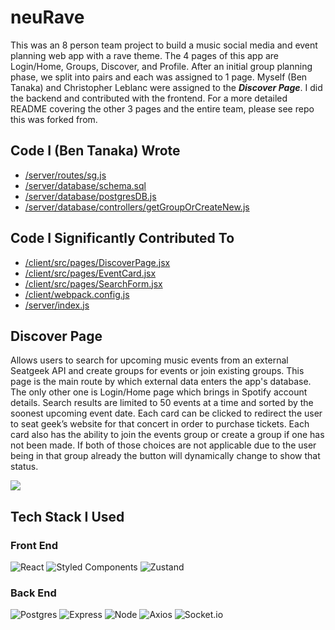 # neuRave
This was an 8 person team project to build a music social media and event planning web app with a rave theme. The 4 pages of this app are Login/Home, Groups, Discover, and Profile. After an initial group planning phase, we split into pairs and each was assigned to 1 page. Myself (Ben Tanaka) and Christopher Leblanc were assigned to the **_Discover Page_**. I did the backend and contributed with the frontend. For a more detailed README covering the other 3 pages and the entire team, please see repo this was forked from.

## Code I (Ben Tanaka) Wrote
* [/server/routes/sg.js](/server/routes/sg.js)
* [/server/database/schema.sql](/server/database/schema.sql)
* [/server/database/postgresDB.js](/server/database/postgresDB.js)
* [/server/database/controllers/getGroupOrCreateNew.js](/server/database/controllers/getGroupOrCreateNew.js)

## Code I Significantly Contributed To
* [/client/src/pages/DiscoverPage.jsx](/client/src/pages/DiscoverPage.jsx)
* [/client/src/pages/EventCard.jsx](/client/src/pages/EventCard.jsx)
* [/client/src/pages/SearchForm.jsx](/client/src/pages/SearchForm.jsx)
* [/client/webpack.config.js](/client/webpack.config.js)
* [/server/index.js](/server/index.js)

## Discover Page
Allows users to search for upcoming music events from an external Seatgeek API and create groups for events or join existing groups. This page is the main route by which external data enters the app's database. The only other one is Login/Home page which brings in Spotify account details. Search results are limited to 50 events at a time and sorted by the soonest upcoming event date. Each card can be clicked to redirect the user to seat geek’s website for that concert in order to purchase tickets. Each card also has the ability to join the events group or create a group if one has not been made. If both of those choices are not applicable due to the user being in that group already the button will dynamically change to show that status.

<img src="walkThroughGifs/Discover_Page.gif"/>

## Tech Stack I Used
### Front End
![React](https://img.shields.io/badge/React-20232A?style=for-the-badge&logo=react&logoColor=61DAFB)
![Styled Components](https://img.shields.io/badge/styled--components-DB7093?style=for-the-badge&logo=styled-components&logoColor=white)
![Zustand](https://img.shields.io/badge/-Zustand-red)

### Back End
![Postgres](https://img.shields.io/badge/PostgreSQL-316192?style=for-the-badge&logo=postgresql&logoColor=white)
![Express](https://img.shields.io/badge/-Express-DCDCDC?logo=express&logoColor=black&style=for-the-badge)
![Node](https://img.shields.io/badge/-Node-9ACD32?logo=node.js&logoColor=white&style=for-the-badge)
![Axios](https://img.shields.io/badge/-Axios-671ddf?logo=axios&logoColor=black&style=for-the-badge)
![Socket.io](https://img.shields.io/badge/Socket.io-black?style=for-the-badge&logo=socket.io&badgeColor=010101)
